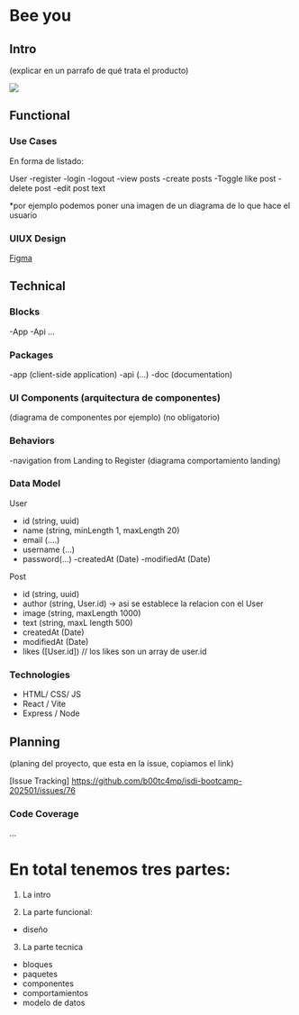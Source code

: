 # Bee you 

## Intro
(explicar en un parrafo de qué trata el producto)

![](https://media.giphy.com/media/MTVgLuy0XknAMOr4FZ/giphy.gif?cid=ecf05e47otpc08m84nqwvhc11rir6gq4de64cgwxsp60e5tx&ep=v1_gifs_search&rid=giphy.gif&ct=g)

## Functional

### Use Cases

En forma de listado:

User
-register
-login
-logout
-view posts
-create posts
-Toggle like post
-delete post
-edit post text

*por ejemplo podemos poner una imagen de un diagrama de lo que hace el usuario

### UIUX Design

[Figma](https://www.figma.com/design/mG4Nqh9ENq55vFwEB9LV4t/bee-Project?node-id=0-1&p=f&t=Xn8Xhg2kL8RoZMXp-0)

## Technical

### Blocks

-App
-Api
...

### Packages

-app (client-side application)
-api (...)
-doc (documentation)

### UI Components (arquitectura de componentes)

(diagrama de componentes por ejemplo) (no obligatorio)

### Behaviors

-navigation from Landing to Register
(diagrama comportamiento landing)

### Data Model

User
- id (string, uuid)
- name (string, minLength 1, maxLength 20)
- email (....)
- username (...)
- password(...)
-createdAt (Date)
-modifiedAt (Date)

Post
- id (string, uuid)
- author (string, User.id) -> asi se establece la relacion con el User
- image (string, maxLength 1000)
- text (string, maxL length 500)
- createdAt (Date)
- modifiedAt (Date)
- likes ([User.id]) // los likes son un array de user.id

### Technologies

- HTML/ CSS/ JS
- React / Vite
- Express / Node


## Planning 
(planing del proyecto, que esta en la issue, copiamos el link)

[Issue Tracking] https://github.com/b00tc4mp/isdi-bootcamp-202501/issues/76

### Code Coverage
...



# En total tenemos tres partes:

1. La intro

2. La parte funcional:
- diseño

3. La parte tecnica
- bloques 
- paquetes
- componentes
- comportamientos
- modelo de datos
